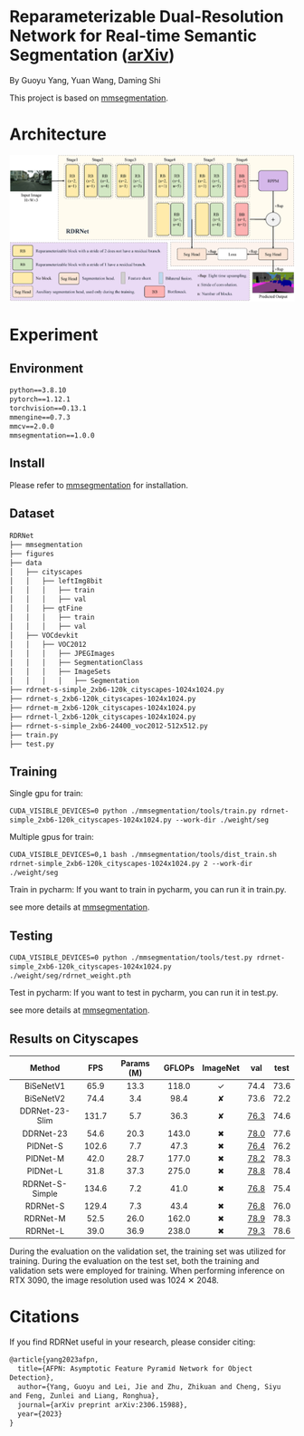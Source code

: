 # Reparameterizable Dual-Resolution Network for Real-time Semantic Segmentation ([arXiv](x))

By Guoyu Yang, Yuan Wang, Daming Shi

This project is based on [mmsegmentation](https://github.com/open-mmlab/mmsegmentation).


# Architecture

![avatar](./figures/architecture.png)


# Experiment

## Environment
```
python==3.8.10
pytorch==1.12.1
torchvision==0.13.1
mmengine==0.7.3
mmcv==2.0.0
mmsegmentation==1.0.0
```

## Install
Please refer to [mmsegmentation](https://mmsegmentation.readthedocs.io/en/latest/get_started.html) for installation.

## Dataset
```
RDRNet
├── mmsegmentation
├── figures
├── data
│   ├── cityscapes
│   │   ├── leftImg8bit
│   │   │   ├── train
│   │   │   ├── val
│   │   ├── gtFine
│   │   │   ├── train
│   │   │   ├── val
│   ├── VOCdevkit
│   │   ├── VOC2012
│   │   │   ├── JPEGImages
│   │   │   ├── SegmentationClass
│   │   │   ├── ImageSets
│   │   │   │   ├── Segmentation
├── rdrnet-s-simple_2xb6-120k_cityscapes-1024x1024.py
├── rdrnet-s_2xb6-120k_cityscapes-1024x1024.py
├── rdrnet-m_2xb6-120k_cityscapes-1024x1024.py
├── rdrnet-l_2xb6-120k_cityscapes-1024x1024.py
├── rdrnet-s-simple_2xb6-24400_voc2012-512x512.py
├── train.py
├── test.py
```

## Training
Single gpu for train:
```shell
CUDA_VISIBLE_DEVICES=0 python ./mmsegmentation/tools/train.py rdrnet-simple_2xb6-120k_cityscapes-1024x1024.py --work-dir ./weight/seg
```

Multiple gpus for train:
```shell
CUDA_VISIBLE_DEVICES=0,1 bash ./mmsegmentation/tools/dist_train.sh rdrnet-simple_2xb6-120k_cityscapes-1024x1024.py 2 --work-dir ./weight/seg
```

Train in pycharm: If you want to train in pycharm, you can run it in train.py.

see more details at [mmsegmentation](https://github.com/open-mmlab/mmsegmentation).

## Testing
```shell
CUDA_VISIBLE_DEVICES=0 python ./mmsegmentation/tools/test.py rdrnet-simple_2xb6-120k_cityscapes-1024x1024.py ./weight/seg/rdrnet_weight.pth
```

Test in pycharm: If you want to test in pycharm, you can run it in test.py.

see more details at [mmsegmentation](https://github.com/open-mmlab/mmsegmentation).

## Results on Cityscapes
|       Method       |  FPS  | Params (M) | GFLOPs | ImageNet |                                            val                                             | test |
|:------------------:|:-----:|:----------:|:------:|:--------:|:------------------------------------------------------------------------------------------:|:----:|
|     BiSeNetV1      | 65.9  |    13.3    |  118.0 | &#10003; |                                            74.4                                            | 73.6 |
|     BiSeNetV2      | 74.4  |    3.4     |  98.4  | &#10008; |                                            73.6                                            | 72.2 |
|   DDRNet-23-Slim   | 131.7 |    5.7     |  36.3  | &#10008; | [76.3](XXXXXXXXXXXXXXXXXXXXXXXXXXXXXXXXXXXXXXXXXXXXXXXXXXXXXXXXXXXXXXXXXXXXXXXXXXXXXXXXXX) | 74.6 |
|     DDRNet-23      | 54.6  |    20.3    |  143.0 | &#10006; | [78.0](XXXXXXXXXXXXXXXXXXXXXXXXXXXXXXXXXXXXXXXXXXXXXXXXXXXXXXXXXXXXXXXXXXXXXXXXXXXXXXXXXX) | 77.6 |
|     PIDNet-S       | 102.6 |    7.7     |  47.3  | &#10006; | [76.4](XXXXXXXXXXXXXXXXXXXXXXXXXXXXXXXXXXXXXXXXXXXXXXXXXXXXXXXXXXXXXXXXXXXXXXXXXXXXXXXXXX) | 76.2 |
|     PIDNet-M       | 42.0  |    28.7    |  177.0 | &#10006; | [78.2](XXXXXXXXXXXXXXXXXXXXXXXXXXXXXXXXXXXXXXXXXXXXXXXXXXXXXXXXXXXXXXXXXXXXXXXXXXXXXXXXXX) | 78.3 |
|     PIDNet-L       | 31.8  |    37.3    |  275.0 | &#10006; | [78.8](XXXXXXXXXXXXXXXXXXXXXXXXXXXXXXXXXXXXXXXXXXXXXXXXXXXXXXXXXXXXXXXXXXXXXXXXXXXXXXXXXX) | 78.4 |
|   RDRNet-S-Simple  | 134.6 |    7.2     |  41.0  | &#10006; | [76.8](XXXXXXXXXXXXXXXXXXXXXXXXXXXXXXXXXXXXXXXXXXXXXXXXXXXXXXXXXXXXXXXXXXXXXXXXXXXXXXXXXX) | 75.4 |
|     RDRNet-S       | 129.4 |    7.3     |  43.4  | &#10006; | [76.8](XXXXXXXXXXXXXXXXXXXXXXXXXXXXXXXXXXXXXXXXXXXXXXXXXXXXXXXXXXXXXXXXXXXXXXXXXXXXXXXXXX) | 76.0 |
|     RDRNet-M       | 52.5  |    26.0    |  162.0 | &#10006; | [78.9](XXXXXXXXXXXXXXXXXXXXXXXXXXXXXXXXXXXXXXXXXXXXXXXXXXXXXXXXXXXXXXXXXXXXXXXXXXXXXXXXXX) | 78.3 |
|     RDRNet-L       | 39.0  |    36.9    |  238.0 | &#10006; | [79.3](XXXXXXXXXXXXXXXXXXXXXXXXXXXXXXXXXXXXXXXXXXXXXXXXXXXXXXXXXXXXXXXXXXXXXXXXXXXXXXXXXX) | 78.6 |

During the evaluation on the validation set, the training set was utilized for training. During the evaluation on the test set, both the training and validation sets were employed for training. When performing inference on RTX 3090, the image resolution used was 1024 &#10005; 2048.


# Citations

If you find RDRNet useful in your research, please consider citing:
```
@article{yang2023afpn,
  title={AFPN: Asymptotic Feature Pyramid Network for Object Detection},
  author={Yang, Guoyu and Lei, Jie and Zhu, Zhikuan and Cheng, Siyu and Feng, Zunlei and Liang, Ronghua},
  journal={arXiv preprint arXiv:2306.15988},
  year={2023}
}
```
